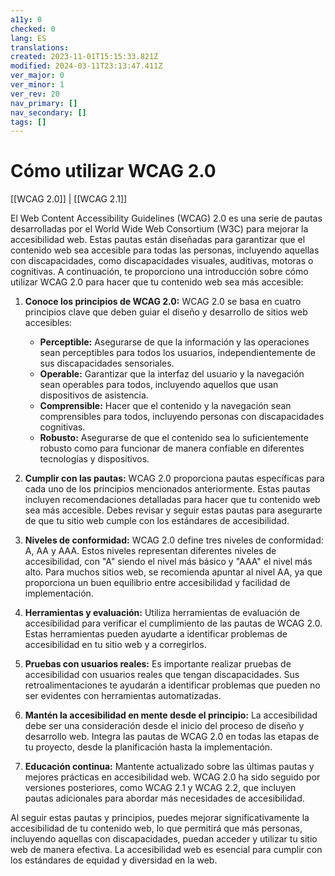 ```yaml
---
a11y: 0
checked: 0
lang: ES
translations: 
created: 2023-11-01T15:15:33.821Z
modified: 2024-03-11T23:13:47.411Z
ver_major: 0
ver_minor: 1
ver_rev: 20
nav_primary: []
nav_secondary: []
tags: []
---
```

# Cómo utilizar WCAG 2.0

[[WCAG 2.0]] | [[WCAG 2.1]]

El Web Content Accessibility Guidelines (WCAG) 2.0 es una serie de pautas desarrolladas por el World Wide Web Consortium (W3C) para mejorar la accesibilidad web. Estas pautas están diseñadas para garantizar que el contenido web sea accesible para todas las personas, incluyendo aquellas con discapacidades, como discapacidades visuales, auditivas, motoras o cognitivas. A continuación, te proporciono una introducción sobre cómo utilizar WCAG 2.0 para hacer que tu contenido web sea más accesible:

1. **Conoce los principios de WCAG 2.0:** WCAG 2.0 se basa en cuatro principios clave que deben guiar el diseño y desarrollo de sitios web accesibles:
    
    - **Perceptible:** Asegurarse de que la información y las operaciones sean perceptibles para todos los usuarios, independientemente de sus discapacidades sensoriales.
    - **Operable:** Garantizar que la interfaz del usuario y la navegación sean operables para todos, incluyendo aquellos que usan dispositivos de asistencia.
    - **Comprensible:** Hacer que el contenido y la navegación sean comprensibles para todos, incluyendo personas con discapacidades cognitivas.
    - **Robusto:** Asegurarse de que el contenido sea lo suficientemente robusto como para funcionar de manera confiable en diferentes tecnologías y dispositivos.
2. **Cumplir con las pautas:** WCAG 2.0 proporciona pautas específicas para cada uno de los principios mencionados anteriormente. Estas pautas incluyen recomendaciones detalladas para hacer que tu contenido web sea más accesible. Debes revisar y seguir estas pautas para asegurarte de que tu sitio web cumple con los estándares de accesibilidad.
    
3. **Niveles de conformidad:** WCAG 2.0 define tres niveles de conformidad: A, AA y AAA. Estos niveles representan diferentes niveles de accesibilidad, con "A" siendo el nivel más básico y "AAA" el nivel más alto. Para muchos sitios web, se recomienda apuntar al nivel AA, ya que proporciona un buen equilibrio entre accesibilidad y facilidad de implementación.
    
4. **Herramientas y evaluación:** Utiliza herramientas de evaluación de accesibilidad para verificar el cumplimiento de las pautas de WCAG 2.0. Estas herramientas pueden ayudarte a identificar problemas de accesibilidad en tu sitio web y a corregirlos.
    
5. **Pruebas con usuarios reales:** Es importante realizar pruebas de accesibilidad con usuarios reales que tengan discapacidades. Sus retroalimentaciones te ayudarán a identificar problemas que pueden no ser evidentes con herramientas automatizadas.
    
6. **Mantén la accesibilidad en mente desde el principio:** La accesibilidad debe ser una consideración desde el inicio del proceso de diseño y desarrollo web. Integra las pautas de WCAG 2.0 en todas las etapas de tu proyecto, desde la planificación hasta la implementación.
    
7. **Educación continua:** Mantente actualizado sobre las últimas pautas y mejores prácticas en accesibilidad web. WCAG 2.0 ha sido seguido por versiones posteriores, como WCAG 2.1 y WCAG 2.2, que incluyen pautas adicionales para abordar más necesidades de accesibilidad.
    

Al seguir estas pautas y principios, puedes mejorar significativamente la accesibilidad de tu contenido web, lo que permitirá que más personas, incluyendo aquellas con discapacidades, puedan acceder y utilizar tu sitio web de manera efectiva. La accesibilidad web es esencial para cumplir con los estándares de equidad y diversidad en la web.